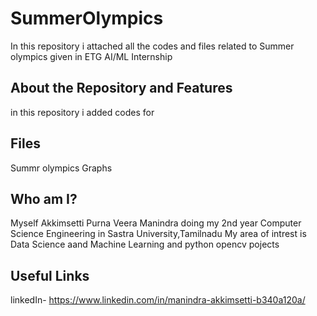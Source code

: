 # SummerOlympics

In this repository i attached all the codes and files related to Summer olympics given in ETG AI/ML Internship
## About the Repository and Features
in this repository i added codes for 

## Files
Summr olympics
Graphs

## Who am I?
Myself Akkimsetti Purna Veera Manindra doing my 2nd year Computer Science Engineering in Sastra University,Tamilnadu My area of intrest is Data Science aand Machine Learning and python opencv pojects

## Useful Links

linkedIn- https://www.linkedin.com/in/manindra-akkimsetti-b340a120a/
